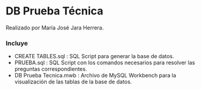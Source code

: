 # DB Prueba Técnica

Realizado por María José Jara Herrera.

### Incluye
* CREATE TABLES.sql : SQL Script para generar la base de datos.
* PRUEBA.sql : SQL Script con los comandos necesarios para resolver las preguntas correspondientes.
* DB Prueba Tecnica.mwb : Archivo de MySQL Workbench para la visualización de las tablas de la base de datos.